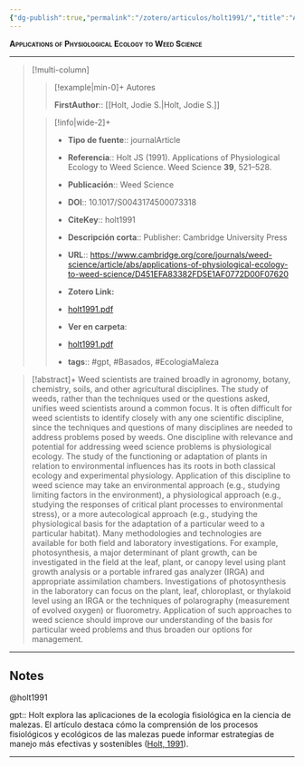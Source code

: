 ```yaml
---
{"dg-publish":true,"permalink":"/zotero/articulos/holt1991/","title":"Applications of Physiological Ecology to Weed Science","tags":["#zotero"]}
---
```



<span style="font-variant:small-caps; font-weight: bold;">Applications of Physiological Ecology to Weed Science</span>

---


> [!multi-column]
>
>> [!example|min-0]+ Autores
>> 
>> **FirstAuthor**:: [[Holt, Jodie S.\|Holt, Jodie S.]]  
 >
>
>> [!info|wide-2]+
>>
>> - **Tipo de fuente**:: journalArticle
>> - **Referencia**:: Holt JS (1991). Applications of Physiological Ecology to Weed Science. Weed Science **39**, 521–528.
>> - **Publicación**:: Weed Science
>> - **DOI**:: 10.1017/S0043174500073318
>> - **CiteKey**:: holt1991
>> - **Descripción corta**:: Publisher: Cambridge University Press
>> - **URL**:: https://www.cambridge.org/core/journals/weed-science/article/abs/applications-of-physiological-ecology-to-weed-science/D451EFA83382FD5E1AF0772D00F07620
>> - **Zotero Link:** 
>> - [holt1991.pdf](zotero://select/library/items/R57H55PH)
>>
>> - **Ver en carpeta**: 
>> - [holt1991.pdf](file://J:\OneDrive\Articulos\holt1991.pdf)
>> - **tags**:: #gpt, #Basados, #EcologiaMaleza



> [!abstract]+ 
>Weed scientists are trained broadly in agronomy, botany, chemistry, soils, and other agricultural disciplines. The study of weeds, rather than the techniques used or the questions asked, unifies weed scientists around a common focus. It is often difficult for weed scientists to identify closely with any one scientific discipline, since the techniques and questions of many disciplines are needed to address problems posed by weeds. One discipline with relevance and potential for addressing weed science problems is physiological ecology. The study of the functioning or adaptation of plants in relation to environmental influences has its roots in both classical ecology and experimental physiology. Application of this discipline to weed science may take an environmental approach (e.g., studying limiting factors in the environment), a physiological approach (e.g., studying the responses of critical plant processes to environmental stress), or a more autecological approach (e.g., studying the physiological basis for the adaptation of a particular weed to a particular habitat). Many methodologies and technologies are available for both field and laboratory investigations. For example, photosynthesis, a major determinant of plant growth, can be investigated in the field at the leaf, plant, or canopy level using plant growth analysis or a portable infrared gas analyzer (IRGA) and appropriate assimilation chambers. Investigations of photosynthesis in the laboratory can focus on the plant, leaf, chloroplast, or thylakoid level using an IRGA or the techniques of polarography (measurement of evolved oxygen) or fluorometry. Application of such approaches to weed science should improve our understanding of the basis for particular weed problems and thus broaden our options for management.


--- 

## Notes

@holt1991

gpt:: Holt explora las aplicaciones de la ecología fisiológica en la ciencia de malezas. El artículo destaca cómo la comprensión de los procesos fisiológicos y ecológicos de las malezas puede informar estrategias de manejo más efectivas y sostenibles ([Holt, 1991](zotero://select/library/items/RHW9XKMA)).






---







